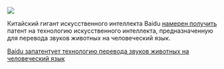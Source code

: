 <!--2025-05-10 05:07:56-->
<div class="yb">
  <div class="rss habr"><img src="https://habrastorage.org/getpro/habr/upload_files/f3e/795/664/f3e7956647d0531ad09cc804c5e5c6bb.JPG" /><p>Китайский гигант искусственного интеллекта Baidu <a href="https://www.scmp.com/tech/big-tech/article/3309416/baidu-ai-patent-application-reveals-plans-turning-animal-sounds-words" rel="noopener noreferrer nofollow">намерен получить</a> патент на технологию искусственного интеллекта, предназначенную для перевода звуков животных на человеческий язык.</p> <a... <p class="titl"><a href="https://habr.com/ru/news/908176/?utm_source=habrahabr&utm_medium=rss&utm_campaign=908176">Baidu запатентует технологию перевода звуков животных на человеческий язык</a></p></div>
</div>
